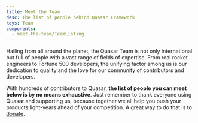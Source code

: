```yaml
---
title: Meet the Team
desc: The list of people behind Quasar Framework.
keys: Team
components:
  - meet-the-team/TeamListing
---
```


Hailing from all around the planet, the Quasar Team is not only international but full of people with a vast range of fields of expertise. From real rocket engineers to Fortune 500 developers, the unifying factor among us is our dedication to quality and the love for our community of contributors and developers.

With hundreds of contributors to Quasar, **the list of people you can meet below is by no means exhaustive**. Just remember to thank everyone using Quasar and supporting us, because together we all help you push your products light-years ahead of your competition. A great way to do that is to [donate](https://donate.quasar.dev).

<team-listing class="q-mt-xl" />
